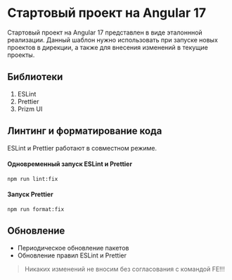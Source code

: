 # Стартовый проект на Angular 17

Стартовый проект на Angular 17 представлен в виде эталоннной реализации. Данный шаблон нужно использовать при запуске новых проектов в дирекции, а также для внесения изменений в текущие проекты.

## Библиотеки

1. ESLint
2. Prettier
3. Prizm UI

## Линтинг и форматирование кода

ESLint и Prettier работают в совместном режиме.

#### Одновременный запуск ESLint и Prettier

```shell
npm run lint:fix
```

#### Запуск Prettier

```shell
npm run format:fix
```

## Обновление

- Периодическое обновление пакетов
- Обновление правил ESLint и Prettier

> Никаких изменений не вносим без согласования с командой FE!!!
